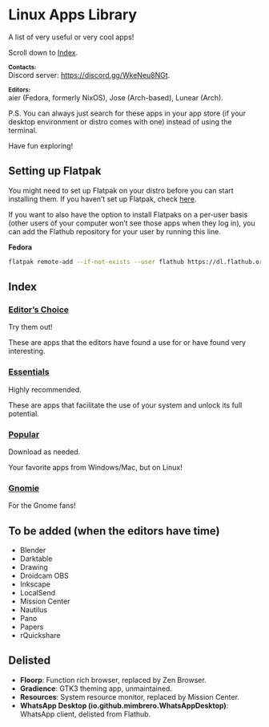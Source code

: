 # Linux Apps Library

A list of very useful or very cool apps!

Scroll down to [Index](#index).

**<sub>Contacts:<sub>**\
Discord server: https://discord.gg/WkeNeu8NGt.

**<sub>Editors:<sub>**\
aier (Fedora, formerly NixOS), Jose (Arch-based), Lunear (Arch).

P.S. You can always just search for these apps in your app store (if your desktop environment or distro comes with one) instead of using the terminal.

Have fun exploring!

## Setting up Flatpak

You might need to set up Flatpak on your distro before you can start installing them. If you haven’t set up Flatpak, check [here](https://flathub.org/setup).

If you want to also have the option to install Flatpaks on a per-user basis (other users of your computer won’t see those apps when they log in), you can add the Flathub repository for your user by running this line.

**Fedora**

```bash
flatpak remote-add --if-not-exists --user flathub https://dl.flathub.org/repo/flathub.flatpakrepo
```

## Index

### [Editor’s Choice](Docs/editorChoice.md)

Try them out!

These are apps that the editors have found a use for or have found very interesting.

### [Essentials](Docs/essentials.md)

Highly recommended.

These are apps that facilitate the use of your system and unlock its full potential.

### [Popular](Docs/popular.md)

Download as needed.

Your favorite apps from Windows/Mac, but on Linux!

### [Gnomie](Docs/gnomie.md)

For the Gnome fans!

## To be added (when the editors have time)

- Blender
- Darktable
- Drawing
- Droidcam OBS
- Inkscape
- LocalSend
- Mission Center
- Nautilus
- Pano
- Papers
- rQuickshare

## Delisted

- **Floorp**: Function rich browser, replaced by Zen Browser.
- **Gradience**: GTK3 theming app, unmaintained.
- **Resources**: System resource monitor, replaced by Mission Center.
- **WhatsApp Desktop (io.github.mimbrero.WhatsAppDesktop)**: WhatsApp client, delisted from Flathub.
